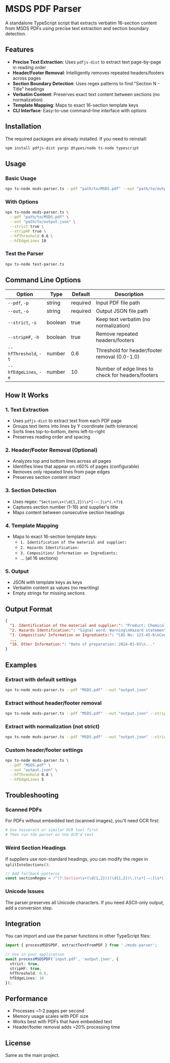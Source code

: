 # MSDS PDF Parser

A standalone TypeScript script that extracts verbatim 16-section content from MSDS PDFs using precise text extraction and section boundary detection.

## Features

- **Precise Text Extraction**: Uses `pdfjs-dist` to extract text page-by-page in reading order
- **Header/Footer Removal**: Intelligently removes repeated headers/footers across pages
- **Section Boundary Detection**: Uses regex patterns to find "Section N - Title" headings
- **Verbatim Content**: Preserves exact text content between sections (no normalization)
- **Template Mapping**: Maps to exact 16-section template keys
- **CLI Interface**: Easy-to-use command-line interface with options

## Installation

The required packages are already installed. If you need to reinstall:

```bash
npm install pdfjs-dist yargs @types/node ts-node typescript
```

## Usage

### Basic Usage

```bash
npx ts-node msds-parser.ts --pdf "path/to/MSDS.pdf" --out "path/to/output.json"
```

### With Options

```bash
npx ts-node msds-parser.ts \
  --pdf "path/to/MSDS.pdf" \
  --out "path/to/output.json" \
  --strict true \
  --stripHF true \
  --hfThreshold 0.6 \
  --hfEdgeLines 10
```

### Test the Parser

```bash
npx ts-node test-parser.ts
```

## Command Line Options

| Option | Type | Default | Description |
|--------|------|---------|-------------|
| `--pdf`, `-p` | string | required | Input PDF file path |
| `--out`, `-o` | string | required | Output JSON file path |
| `--strict`, `-s` | boolean | true | Keep text verbatim (no normalization) |
| `--stripHF`, `-h` | boolean | true | Remove repeated headers/footers |
| `--hfThreshold`, `-t` | number | 0.6 | Threshold for header/footer removal (0.0-1.0) |
| `--hfEdgeLines`, `-e` | number | 10 | Number of edge lines to check for headers/footers |

## How It Works

### 1. Text Extraction
- Uses `pdfjs-dist` to extract text from each PDF page
- Groups text items into lines by Y coordinate (with tolerance)
- Sorts lines top-to-bottom, items left-to-right
- Preserves reading order and spacing

### 2. Header/Footer Removal (Optional)
- Analyzes top and bottom lines across all pages
- Identifies lines that appear on ≥60% of pages (configurable)
- Removes only repeated lines from page edges
- Preserves section content intact

### 3. Section Detection
- Uses regex: `^Section\s+(\d{1,2})\s*[-–:]\s*(.+?)$`
- Captures section number (1-16) and supplier's title
- Maps content between consecutive section headings

### 4. Template Mapping
- Maps to exact 16-section template keys:
  - `1. Identification of the material and supplier:`
  - `2. Hazards Identification:`
  - `3. Composition/ Information on Ingredients:`
  - ... (all 16 sections)

### 5. Output
- JSON with template keys as keys
- Verbatim content as values (no rewriting)
- Empty strings for missing sections

## Output Format

```json
{
  "1. Identification of the material and supplier:": "Product: Chemical Name\nManufacturer: Company Name\n...",
  "2. Hazards Identification:": "Signal word: Warning\nHazard statements: H315, H319\n...",
  "3. Composition/ Information on Ingredients:": "CAS No: 123-45-6\nConcentration: 95%\n...",
  ...
  "16. Other Information:": "Date of preparation: 2024-01-01\n..."
}
```

## Examples

### Extract with default settings
```bash
npx ts-node msds-parser.ts --pdf "MSDS.pdf" --out "output.json"
```

### Extract without header/footer removal
```bash
npx ts-node msds-parser.ts --pdf "MSDS.pdf" --out "output.json" --stripHF false
```

### Extract with normalization (not strict)
```bash
npx ts-node msds-parser.ts --pdf "MSDS.pdf" --out "output.json" --strict false
```

### Custom header/footer settings
```bash
npx ts-node msds-parser.ts \
  --pdf "MSDS.pdf" \
  --out "output.json" \
  --hfThreshold 0.8 \
  --hfEdgeLines 5
```

## Troubleshooting

### Scanned PDFs
For PDFs without embedded text (scanned images), you'll need OCR first:
```bash
# Use tesseract or similar OCR tool first
# Then run the parser on the OCR'd text
```

### Weird Section Headings
If suppliers use non-standard headings, you can modify the regex in `splitIntoSections()`:
```typescript
// Add fallback patterns
const sectionRegex = /^(?:Section\s+(\d{1,2})|(\d{1,2})\.)\s*[-–:]\s*(.+?)$/gim;
```

### Unicode Issues
The parser preserves all Unicode characters. If you need ASCII-only output, add a conversion step.

## Integration

You can import and use the parser functions in other TypeScript files:

```typescript
import { processMSDSPDF, extractTextFromPDF } from './msds-parser';

// Use in your application
await processMSDSPDF('input.pdf', 'output.json', {
  strict: true,
  stripHF: true,
  hfThreshold: 0.6,
  hfEdgeLines: 10
});
```

## Performance

- Processes ~1-2 pages per second
- Memory usage scales with PDF size
- Works best with PDFs that have embedded text
- Header/footer removal adds ~20% processing time

## License

Same as the main project.

